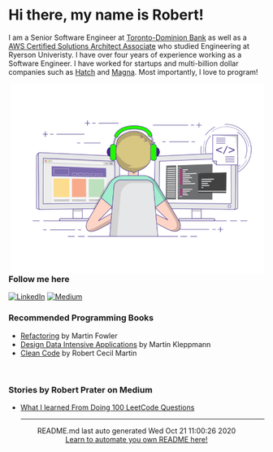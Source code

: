 # Hi there, my name is Robert!

I am a Senior Software Engineer at <a href="https://www.td.com/ca/en/about-td/">Toronto-Dominion Bank</a> as well as a <a href='https://aws.amazon.com/certification/certified-solutions-architect-associate/'>AWS Certified Solutions Architect Associate</a> who studied Engineering at Ryerson Univeristy. I have over four years of experience working as a Software Engineer. I have worked for startups and multi-billion dollar companies such as <a href='https://hatch.com'>Hatch</a> and <a href='https://magna.com'>Magna</a>. Most importantly, I love to program!

<img align="right" alt="GIF" src="https://raw.githubusercontent.com/devSouvik/devSouvik/master/gif3.gif" width="500"/>

### Follow me here
<a href="https://www.linkedin.com/in/r-prater/" target="_blank"><img alt="LinkedIn" src="https://img.shields.io/badge/linkedin-%230077B5.svg?&style=for-the-badge&logo=linkedin&logoColor=white" /></a>
<a href="https://medium.com/@robcprater" target="_blank"><img alt="Medium" src="https://img.shields.io/badge/medium-%2312100E.svg?&style=for-the-badge&logo=medium&logoColor=white" /></a>

### Recommended Programming Books
- <a href='https://martinfowler.com/articles/refactoring-2nd-ed.html'>Refactoring</a> by Martin Fowler
- <a href='[https://martinfowler.com/articles/refactoring-2nd-ed.html](https://www.oreilly.com/library/view/designing-data-intensive-applications/9781491903063/)'>Design Data Intensive Applications</a> by Martin Kleppmann
- <a href='[https://martinfowler.com/articles/refactoring-2nd-ed.html](https://www.oreilly.com/library/view/clean-code-a/9780136083238/)'>Clean Code</a> by Robert Cecil Martin

<br>

### Stories by Robert Prater on Medium
 - [What I learned From Doing 100 LeetCode Questions](https://medium.com/@robcprater/what-i-learned-from-doing-100-leetcode-questions-c44537cd1d6d?source=rss-3fcc6c71db0------2)<hr>
<div align="center">
README.md last auto generated Wed Oct 21 11:00:26 2020
<br>
<a href="https://towardsdatascience.com/auto-updating-your-github-profile-with-python-cde87b638168" target="_blank">Learn to automate you own README here!</a>
</div>
